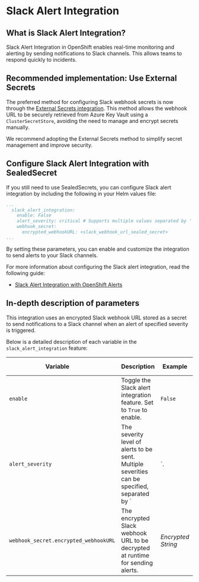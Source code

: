# Slack Alert Integration

## What is Slack Alert Integration?

Slack Alert Integration in OpenShift enables real-time monitoring and alerting by sending notifications to Slack channels. This allows teams to respond quickly to incidents. 

## Recommended implementation: Use External Secrets

The preferred method for configuring Slack webhook secrets is now through the [External Secrets integration](secret-management.md). This method allows the webhook URL to be securely retrieved from Azure Key Vault using a `ClusterSecretStore`, avoiding the need to manage and encrypt secrets manually.

We recommend adopting the External Secrets method to simplify secret management and improve security.

## Configure Slack Alert Integration with SealedSecret

If you still need to use SealedSecrets, you can configure Slack alert integration by including the following in your Helm values file:

``` yaml
...
  slack_alert_integration:
    enable: False
    alert_severity: critical # Supports multiple values separated by '|': critical|warning|info
    webhook_secret:
      encrypted_webhookURL: <slack_webhook_url_sealed_secret>
... 
```

By setting these parameters, you can enable and customize the integration to send alerts to your Slack channels.

For more information about configuring the Slack alert integration, read the following guide: 

- [Slack Alert Integration with OpenShift Alerts](../../About%20Container-Platform-as-a-Service/Service%20Breakdown/Observability/Alert%20Forwarding/slack-integration-with-openshift-alerts.md)


## In-depth description of parameters

This integration uses an encrypted Slack webhook URL stored as a secret to send notifications to a Slack channel when an alert of specified severity is triggered.

Below is a detailed description of each variable in the `slack_alert_integration` feature:

| <div style="width:260px">**Variable**</div>                            | **Description**                                                                                  | **Example**                              | **Type**                   | **Default Value**  |
|-----------------------------------------|--------------------------------------------------------------------------------------------------|------------------------------------------|----------------------------|----------|
| `enable`                                | Toggle the Slack alert integration feature. Set to `True` to enable.                             | `False`                                  | Boolean                    | false |
| `alert_severity`                        | The severity level of alerts to be sent. Multiple severities can be specified, separated by `|`. | `critical` or `critical|warning|info` | String                     | "" |
| `webhook_secret.encrypted_webhookURL`   | The encrypted Slack webhook URL to be decrypted at runtime for sending alerts.                   | *Encrypted String*                       | Kubeseal encrypted String  | "" |


